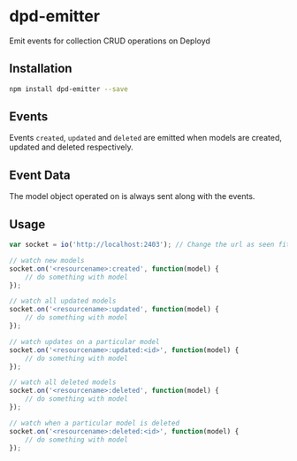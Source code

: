 # dpd-emitter
Emit events for collection CRUD operations on Deployd

## Installation

```bash
npm install dpd-emitter --save
```

## Events
Events `created`, `updated` and `deleted` are emitted when models are created,
updated and deleted respectively.

## Event Data
The model object operated on is always sent along with the events.

## Usage

```javascript
var socket = io('http://localhost:2403'); // Change the url as seen fit

// watch new models
socket.on('<resourcename>:created', function(model) {
    // do something with model
});

// watch all updated models
socket.on('<resourcename>:updated', function(model) {
    // do something with model
});

// watch updates on a particular model
socket.on('<resourcename>:updated:<id>', function(model) {
    // do something with model
});

// watch all deleted models
socket.on('<resourcename>:deleted', function(model) {
    // do something with model
});

// watch when a particular model is deleted
socket.on('<resourcename>:deleted:<id>', function(model) {
    // do something with model
});
```